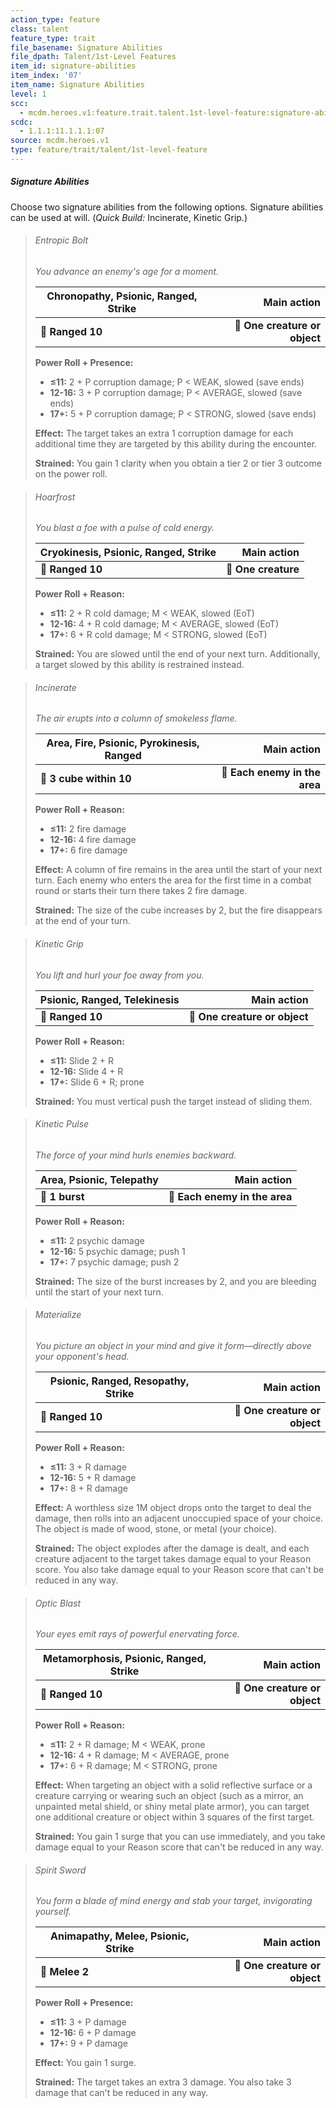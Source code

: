 ```yaml
---
action_type: feature
class: talent
feature_type: trait
file_basename: Signature Abilities
file_dpath: Talent/1st-Level Features
item_id: signature-abilities
item_index: '07'
item_name: Signature Abilities
level: 1
scc:
  - mcdm.heroes.v1:feature.trait.talent.1st-level-feature:signature-abilities
scdc:
  - 1.1.1:11.1.1.1:07
source: mcdm.heroes.v1
type: feature/trait/talent/1st-level-feature
---
```


##### Signature Abilities

Choose two signature abilities from the following options. Signature abilities can be used at will. (*Quick Build:* Incinerate, Kinetic Grip.)

<!-- -->
> ###### Entropic Bolt
>
> *You advance an enemy's age for a moment.*
>
> | **Chronopathy, Psionic, Ranged, Strike** |               **Main action** |
> | ---------------------------------------- | ----------------------------: |
> | **📏 Ranged 10**                         | **🎯 One creature or object** |
>
> **Power Roll + Presence:**
>
> - **≤11:** 2 + P corruption damage; P < WEAK, slowed (save ends)
> - **12-16:** 3 + P corruption damage; P < AVERAGE, slowed (save ends)
> - **17+:** 5 + P corruption damage; P < STRONG, slowed (save ends)
>
> **Effect:** The target takes an extra 1 corruption damage for each additional time they are targeted by this ability during the encounter.
>
> **Strained:** You gain 1 clarity when you obtain a tier 2 or tier 3 outcome on the power roll.

<!-- -->
> ###### Hoarfrost
>
> *You blast a foe with a pulse of cold energy.*
>
> | **Cryokinesis, Psionic, Ranged**, **Strike** |     **Main action** |
> | -------------------------------------------- | ------------------: |
> | **📏 Ranged 10**                             | **🎯 One creature** |
>
> **Power Roll + Reason:**
>
> - **≤11:** 2 + R cold damage; M < WEAK, slowed (EoT)
> - **12-16:** 4 + R cold damage; M < AVERAGE, slowed (EoT)
> - **17+:** 6 + R cold damage; M < STRONG, slowed (EoT)
>
> **Strained:** You are slowed until the end of your next turn. Additionally, a target slowed by this ability is restrained instead.

<!-- -->
> ###### Incinerate
>
> *The air erupts into a column of smokeless flame.*
>
> | **Area, Fire, Psionic, Pyrokinesis, Ranged** |               **Main action** |
> | -------------------------------------------- | ----------------------------: |
> | **📏 3 cube within 10**                      | **🎯 Each enemy in the area** |
>
> **Power Roll + Reason:**
>
> - **≤11:** 2 fire damage
> - **12-16:** 4 fire damage
> - **17+:** 6 fire damage
>
> **Effect:** A column of fire remains in the area until the start of your next turn. Each enemy who enters the area for the first time in a combat round or starts their turn there takes 2 fire damage.
>
> **Strained:** The size of the cube increases by 2, but the fire disappears at the end of your turn.

<!-- -->
> ###### Kinetic Grip
>
> *You lift and hurl your foe away from you.*
>
> | **Psionic, Ranged, Telekinesis** |               **Main action** |
> | -------------------------------- | ----------------------------: |
> | **📏 Ranged 10**                 | **🎯 One creature or object** |
>
> **Power Roll + Reason:**
>
> - **≤11:** Slide 2 + R
> - **12-16:** Slide 4 + R
> - **17+:** Slide 6 + R; prone
>
> **Strained:** You must vertical push the target instead of sliding them.

<!-- -->
> ###### Kinetic Pulse
>
> *The force of your mind hurls enemies backward.*
>
> | **Area, Psionic, Telepathy** |               **Main action** |
> | ---------------------------- | ----------------------------: |
> | **📏 1 burst**               | **🎯 Each enemy in the area** |
>
> **Power Roll + Reason:**
>
> - **≤11:** 2 psychic damage
> - **12-16:** 5 psychic damage; push 1
> - **17+:** 7 psychic damage; push 2
>
> **Strained:** The size of the burst increases by 2, and you are bleeding until the start of your next turn.

<!-- -->
> ###### Materialize
>
> *You picture an object in your mind and give it form—directly above your opponent's head.*
>
> | **Psionic, Ranged, Resopathy, Strike** |               **Main action** |
> | -------------------------------------- | ----------------------------: |
> | **📏 Ranged 10**                       | **🎯 One creature or object** |
>
> **Power Roll + Reason:**
>
> - **≤11:** 3 + R damage
> - **12-16:** 5 + R damage
> - **17+:** 8 + R damage
>
> **Effect:** A worthless size 1M object drops onto the target to deal the damage, then rolls into an adjacent unoccupied space of your choice. The object is made of wood, stone, or metal (your choice).
>
> **Strained:** The object explodes after the damage is dealt, and each creature adjacent to the target takes damage equal to your Reason score. You also take damage equal to your Reason score that can't be reduced in any way.

<!-- -->
> ###### Optic Blast
>
> *Your eyes emit rays of powerful enervating force.*
>
> | **Metamorphosis, Psionic, Ranged**, **Strike** |               **Main action** |
> | ---------------------------------------------- | ----------------------------: |
> | **📏 Ranged 10**                               | **🎯 One creature or object** |
>
> **Power Roll + Reason:**
>
> - **≤11:** 2 + R damage; M < WEAK, prone
> - **12-16:** 4 + R damage; M < AVERAGE, prone
> - **17+:** 6 + R damage; M < STRONG, prone
>
> **Effect:** When targeting an object with a solid reflective surface or a creature carrying or wearing such an object (such as a mirror, an unpainted metal shield, or shiny metal plate armor), you can target one additional creature or object within 3 squares of the first target.
>
> **Strained:** You gain 1 surge that you can use immediately, and you take damage equal to your Reason score that can't be reduced in any way.

<!-- -->
> ###### Spirit Sword
>
> *You form a blade of mind energy and stab your target, invigorating yourself.*
>
> | **Animapathy, Melee, Psionic, Strike** |               **Main action** |
> | -------------------------------------- | ----------------------------: |
> | **📏 Melee 2**                         | **🎯 One creature or object** |
>
> **Power Roll + Presence:**
>
> - **≤11:** 3 + P damage
> - **12-16:** 6 + P damage
> - **17+:** 9 + P damage
>
> **Effect:** You gain 1 surge.
>
> **Strained:** The target takes an extra 3 damage. You also take 3 damage that can't be reduced in any way.
